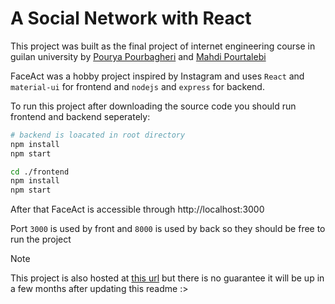 # A Social Network with React

This project was built as the final project of internet engineering course in guilan university by [Pourya Pourbagheri](https://github.com/pouryapb) and [Mahdi Pourtalebi](https://github.com/mpowend)

FaceAct was a hobby project inspired by Instagram and uses `React` and `material-ui` for frontend and `nodejs` and `express` for backend.

To run this project after downloading the source code you should run frontend and backend seperately:

```bash
# backend is loacated in root directory
npm install
npm start
```

```bash
cd ./frontend
npm install
npm start
```

After that FaceAct is accessible through http://localhost:3000

Port `3000` is used by front and `8000` is used by back so they should be free to run the project

> [!NOTE]  
> This project is also hosted at [this url](https://faceact-3-c6420837.deta.app/) but there is no guarantee it will be up in a few months after updating this readme :>
